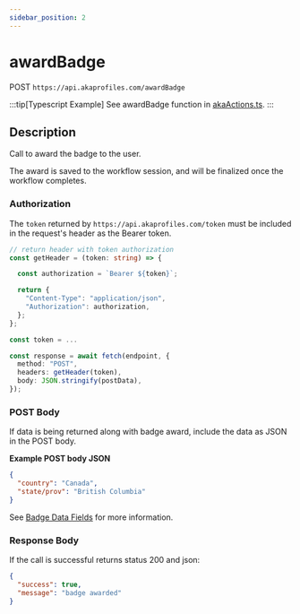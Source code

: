 ```yaml
---
sidebar_position: 2
---
```


# awardBadge

POST `https://api.akaprofiles.com/awardBadge`

:::tip[Typescript Example]
See awardBadge function in [akaActions.ts](https://github.com/neilck/aka-autobadge/blob/main/src/app/util/akaActions.ts).
:::

## Description

Call to award the badge to the user.

The award is saved to the workflow session, and will be finalized once the workflow completes.

### Authorization

The `token` returned by `https://api.akaprofiles.com/token` must be included in the request's header as the Bearer token.

```typescript
// return header with token authorization
const getHeader = (token: string) => {

  const authorization = `Bearer ${token}`;

  return {
    "Content-Type": "application/json",
    "Authorization": authorization,
  };
};

const token = ...

const response = await fetch(endpoint, {
  method: "POST",
  headers: getHeader(token),
  body: JSON.stringify(postData),
});
```

### POST Body

If data is being returned along with badge award, include the data as JSON in the POST body.

**Example POST body JSON**

```json
{
  "country": "Canada",
  "state/prov": "British Columbia"
}
```

See [Badge Data Fields](/docs/help-pages/badge-data) for more information.

### Response Body

If the call is successful returns status 200 and json:

```json
{
  "success": true,
  "message": "badge awarded"
}
```
